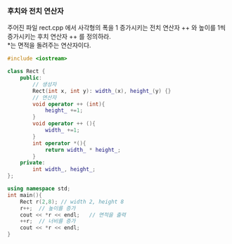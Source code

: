 ### 후치와 전치 연산자

주어진 파일 rect.cpp 에서 사각형의 폭을 1 증가시키는 전치 연산자 ++ 와 
높이를 1씩 증가시키는 후치 연산자 ++ 를 정의하라.  
*는 면적을 돌려주는 연산자이다.

```C++
#include <iostream>

class Rect {
	public:
		// 생성자
        Rect(int x, int y): width_(x), height_(y) {}
		// 연산자
        void operator ++ (int){
            height_ +=1;
        }
        void operator ++ (){
            width_ +=1;
        }
        int operator *(){
            return width_ * height_;
        }
	private:
		int width_, height_;
};

using namespace std;
int main(){
	Rect r(2,8); // width 2, height 8
	r++;  // 높이를 증가
	cout << *r << endl;   // 면적을 출력
	++r;  // 너비를 증가
	cout << *r << endl;
}

```

